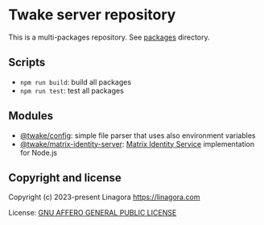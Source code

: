 # Twake server repository

This is a multi-packages repository. See [packages](./packages) directory.

## Scripts

* `npm run build`: build all packages
* `npm run test`: test all packages

## Modules

* [@twake/config](./packages/config): simple file parser that uses also environment variables
* [@twake/matrix-identity-server](./packages/matrix-identity-server):
  [Matrix Identity Service](https://spec.matrix.org/v1.6/identity-service-api/) implementation for Node.js

## Copyright and license

Copyright (c) 2023-present Linagora <https://linagora.com>

License: [GNU AFFERO GENERAL PUBLIC LICENSE](./LICENSE)
